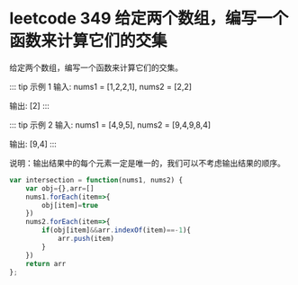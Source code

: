 # leetcode 349 给定两个数组，编写一个函数来计算它们的交集
给定两个数组，编写一个函数来计算它们的交集。

::: tip 示例 1 
输入: nums1 = [1,2,2,1], nums2 = [2,2]

输出: [2]
:::

::: tip 示例 2 
输入: nums1 = [4,9,5], nums2 = [9,4,9,8,4]

输出: [9,4]
:::

说明：输出结果中的每个元素一定是唯一的，我们可以不考虑输出结果的顺序。
```js
var intersection = function(nums1, nums2) {
    var obj={},arr=[]
    nums1.forEach(item=>{
        obj[item]=true
    })
    nums2.forEach(item=>{
        if(obj[item]&&arr.indexOf(item)==-1){
            arr.push(item)
        }
    })
    return arr
};
```